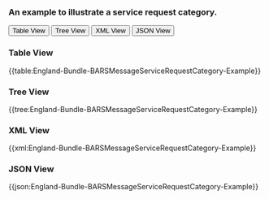 ### An example to illustrate a service request category.


<div class="tab">
 <button class="tablinks active" onclick="openTab(event, 'Table View')">Table View</button>
 <button class="tablinks" onclick="openTab(event, 'Tree View')">Tree View</button>
  <button class="tablinks" onclick="openTab(event, 'XML View')">XML View</button>
  <button class="tablinks" onclick="openTab(event, 'JSON View')">JSON View</button>
</div>
    

    
<div id="Table View" class="tabcontent" style="display:block">
  <h3>Table View</h3>
{{table:England-Bundle-BARSMessageServiceRequestCategory-Example}}
</div>
<div id="Tree View" class="tabcontent">
  <h3>Tree View</h3>
{{tree:England-Bundle-BARSMessageServiceRequestCategory-Example}}
</div>
<div id="XML View" class="tabcontent">
  <h3>XML View</h3>
{{xml:England-Bundle-BARSMessageServiceRequestCategory-Example}}
</div>
<div id="JSON View" class="tabcontent">
  <h3>JSON View</h3>
{{json:England-Bundle-BARSMessageServiceRequestCategory-Example}}
</div>


